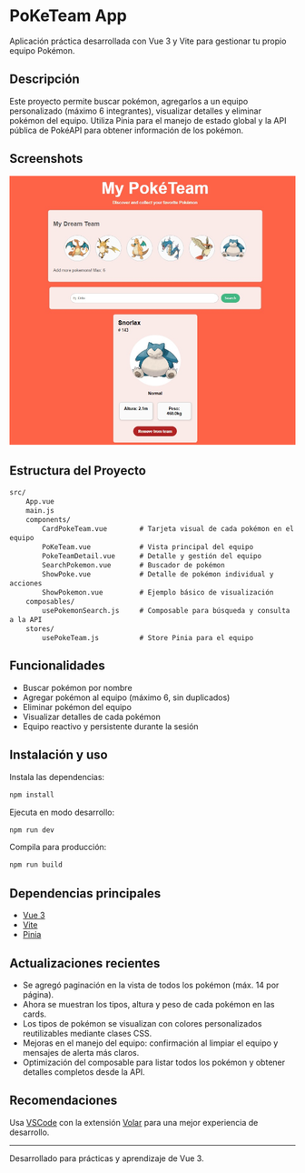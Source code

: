 
# PoKeTeam App

Aplicación práctica desarrollada con Vue 3 y Vite para gestionar tu propio equipo Pokémon.

## Descripción

Este proyecto permite buscar pokémon, agregarlos a un equipo personalizado (máximo 6 integrantes), visualizar detalles y eliminar pokémon del equipo. Utiliza Pinia para el manejo de estado global y la API pública de PokéAPI para obtener información de los pokémon.

## Screenshots

![PokeTeam](/public/screenshot.jpg)

## Estructura del Proyecto

```
src/
	App.vue
	main.js
	components/
		CardPokeTeam.vue        # Tarjeta visual de cada pokémon en el equipo
		PoKeTeam.vue            # Vista principal del equipo
		PokeTeamDetail.vue      # Detalle y gestión del equipo
		SearchPokemon.vue       # Buscador de pokémon
		ShowPoke.vue            # Detalle de pokémon individual y acciones
		ShowPokemon.vue         # Ejemplo básico de visualización
	composables/
		usePokemonSearch.js     # Composable para búsqueda y consulta a la API
	stores/
		usePokeTeam.js          # Store Pinia para el equipo
```

## Funcionalidades

- Buscar pokémon por nombre
- Agregar pokémon al equipo (máximo 6, sin duplicados)
- Eliminar pokémon del equipo
- Visualizar detalles de cada pokémon
- Equipo reactivo y persistente durante la sesión

## Instalación y uso

Instala las dependencias:
```sh
npm install
```

Ejecuta en modo desarrollo:
```sh
npm run dev
```

Compila para producción:
```sh
npm run build
```

## Dependencias principales

- [Vue 3](https://vuejs.org/)
- [Vite](https://vitejs.dev/)
- [Pinia](https://pinia.vuejs.org/)


## Actualizaciones recientes

- Se agregó paginación en la vista de todos los pokémon (máx. 14 por página).
- Ahora se muestran los tipos, altura y peso de cada pokémon en las cards.
- Los tipos de pokémon se visualizan con colores personalizados reutilizables mediante clases CSS.
- Mejoras en el manejo del equipo: confirmación al limpiar el equipo y mensajes de alerta más claros.
- Optimización del composable para listar todos los pokémon y obtener detalles completos desde la API.

## Recomendaciones

Usa [VSCode](https://code.visualstudio.com/) con la extensión [Volar](https://marketplace.visualstudio.com/items?itemName=Vue.volar) para una mejor experiencia de desarrollo.

---
Desarrollado para prácticas y aprendizaje de Vue 3.
